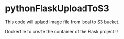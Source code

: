 # pythonFlaskUploadToS3 
This code will uplaod image file from local to S3 bucket.

Dockerfile to create the container of the Flask project !!
